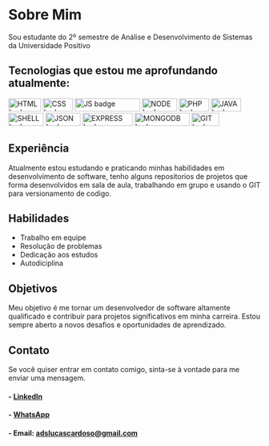 # Sobre Mim

Sou estudante do 2º semestre de Análise e Desenvolvimento de Sistemas da Universidade Positivo

## Tecnologias que estou me aprofundando atualmente:

<img src="https://img.shields.io/badge/-HTML-orange" alt="HTML badge" height="26" width="65">   <img src="https://img.shields.io/badge/-CSS-blue" alt="CSS badge" height="26" width="60">   <img src="https://img.shields.io/badge/-JAVASCRIPT-yellow" alt="JS badge" height="26" width="130">   <img src="https://img.shields.io/badge/-NODE-green" alt="NODE badge" height="26" width="70">   <img src="https://img.shields.io/badge/-PHP-blueviolet" alt="PHP badge" height="26" width="60">   <img src="https://img.shields.io/badge/-JAVA-9cf" alt="JAVA badge" height="26" width="60">   <img src="https://img.shields.io/badge/-SHELL-black" alt="SHELL badge" height="26" width="70">   <img src="https://img.shields.io/badge/-JSON-lightgrey" alt="JSON badge" height="26" width="70">   <img src="https://img.shields.io/badge/-EXPRESS-orange" alt="EXPRESS badge" height="26" width="100">   <img src="https://img.shields.io/badge/-MONGODB-brightgreen" alt="MONGODB badge" height="26" width="110">   <img src="https://img.shields.io/badge/-GIT-red" alt="GIT badge" height="26" width="55">

 

## Experiência

Atualmente estou estudando e praticando minhas habilidades em desenvolvimento de software, tenho alguns repositorios de projetos que forma desenvolvidos em sala de aula, trabalhando em grupo e usando o GIT para versionamento de codigo.

## Habilidades

- Trabalho em equipe
- Resolução de problemas
- Dedicação aos estudos
- Autodiciplina

## Objetivos

Meu objetivo é me tornar um desenvolvedor de software altamente qualificado e contribuir para projetos significativos em minha carreira. Estou sempre aberto a novos desafios e oportunidades de aprendizado.

## Contato

Se você quiser entrar em contato comigo, sinta-se à vontade para me enviar uma mensagem.

#### - [LinkedIn](https://www.linkedin.com/in/lucas-cardoso-de-carvalho-777582188/)
#### - [WhatsApp](https://wa.me/41999912106?text=Ol%C3%A1%20Lucas%2C%20te%20encontrei%20no%20GitHub.%20Podemos%20conversar%3F)
#### - Email: <adslucascardoso@gmail.com>

